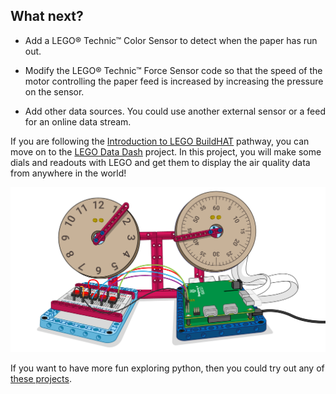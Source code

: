 ## What next?

+ Add a LEGO® Technic™ Color Sensor to detect when the paper has run out.

+ Modify the LEGO® Technic™ Force Sensor code so that the speed of the motor controlling the paper feed is increased by increasing the pressure on the sensor.

+ Add other data sources. You could use another external sensor or a feed for an online data stream. 

If you are following the [Introduction to LEGO BuildHAT](https://projects.raspberrypi.org/en/pathways/lego-intro) pathway, you can move on to the [LEGO Data Dash](https://projects.raspberrypi.org/en/projects/lego-data-dash) project. In this project, you will make some dials and readouts with LEGO and get them to display the air quality data from anywhere in the world!

![LEGO Data Dash Banner image showing dials and a buildhat](images/datadashbanner.png)

If you want to have more fun exploring python, then you could try out any of [these projects](https://projects.raspberrypi.org/en/projects?software%5B%5D=python).
